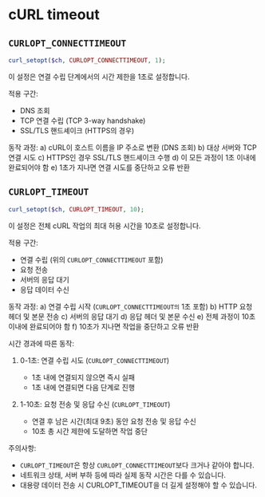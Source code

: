 # cURL timeout

## `CURLOPT_CONNECTTIMEOUT`

```php
curl_setopt($ch, CURLOPT_CONNECTTIMEOUT, 1);
```

이 설정은 연결 수립 단계에서의 시간 제한을 1초로 설정합니다.

적용 구간:
- DNS 조회
- TCP 연결 수립 (TCP 3-way handshake)
- SSL/TLS 핸드셰이크 (HTTPS의 경우)

동작 과정:
a) cURL이 호스트 이름을 IP 주소로 변환 (DNS 조회)
b) 대상 서버와 TCP 연결 시도
c) HTTPS인 경우 SSL/TLS 핸드셰이크 수행
d) 이 모든 과정이 1초 이내에 완료되어야 함
e) 1초가 지나면 연결 시도를 중단하고 오류 반환

## `CURLOPT_TIMEOUT`

```php
curl_setopt($ch, CURLOPT_TIMEOUT, 10);
```

이 설정은 전체 cURL 작업의 최대 허용 시간을 10초로 설정합니다.

적용 구간:
- 연결 수립 (위의 `CURLOPT_CONNECTTIMEOUT` 포함)
- 요청 전송
- 서버의 응답 대기
- 응답 데이터 수신

동작 과정:
a) 연결 수립 시작 (`CURLOPT_CONNECTTIMEOUT의` 1초 포함)
b) HTTP 요청 헤더 및 본문 전송
c) 서버의 응답 대기
d) 응답 헤더 및 본문 수신
e) 전체 과정이 10초 이내에 완료되어야 함
f) 10초가 지나면 작업을 중단하고 오류 반환

시간 경과에 따른 동작:

1. 0-1초: 연결 수립 시도 (`CURLOPT_CONNECTTIMEOUT`)
   - 1초 내에 연결되지 않으면 즉시 실패
   - 1초 내에 연결되면 다음 단계로 진행

2. 1-10초: 요청 전송 및 응답 수신 (`CURLOPT_TIMEOUT`)
   - 연결 후 남은 시간(최대 9초) 동안 요청 전송 및 응답 수신
   - 10초 총 시간 제한에 도달하면 작업 중단

주의사항:
- `CURLOPT_TIMEOUT`은 항상 `CURLOPT_CONNECTTIMEOUT`보다 크거나 같아야 합니다.
- 네트워크 상태, 서버 부하 등에 따라 실제 동작 시간은 다를 수 있습니다.
- 대용량 데이터 전송 시 CURLOPT_TIMEOUT을 더 길게 설정해야 할 수 있습니다.
